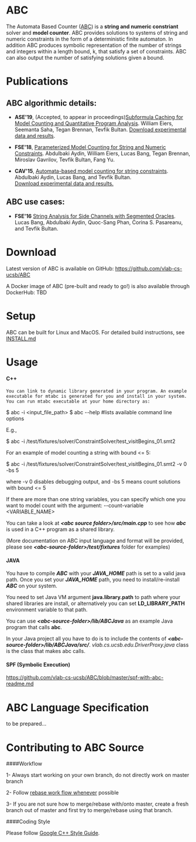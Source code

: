 ABC
============
The Automata Based Counter ([ABC](https://vlab.cs.ucsb.edu/ABC/)) is a **string and numeric constriant** solver and
**model counter**. ABC provides solutions to systems of string and numeric constraints in the form of a deterministic
finite automaton. In addition ABC produces symbolic representation of the number of strings and integers within a length
bound, k, that satisfy a set of constraints. ABC can also output the number of satisfying solutions given a bound.

Publications 
============

ABC algorithmic details:
------------
- **ASE'19**, (Accepted, to appear in proceedings)[Subformula Caching for Model Counting and Quantitative Program Analysis](). William Eiers, Seemanta Saha, Tegan Brennan, Tevfik Bultan.
[Download experimental data and results]().

- **FSE'18**, [Parameterized Model Counting for String and Numeric Constraints](https://dl.acm.org/citation.cfm?doid=3236024.3236064).  Abdulbaki Aydin, William Eiers, Lucas Bang, Tegan Brennan, Miroslav Gavrilov, Tevfik Bultan, Fang Yu.

- **CAV'15**, [Automata-based model counting for string constraints](http://www.cs.ucsb.edu/~baki/publications/cav15.pdf). Abdulbaki Aydin, Lucas Bang, and Tevfik Bultan. <br>
[Download experimental data and results.](https://vlab.cs.ucsb.edu/ABC/)

ABC use cases:
------------

- **FSE'16** [String Analysis for Side Channels with Segmented Oracles](http://www.cs.ucsb.edu/~baki/publications/fse16.pdf). Lucas Bang, Abdulbaki Aydin, Quoc-Sang Phan, Corina S. Pasareanu, and Tevfik Bultan. 

Download
============
Latest version of ABC is available on GitHub: 
https://github.com/vlab-cs-ucsb/ABC

A Docker image of ABC (pre-built and ready to go!) is also available through DockerHub:
TBD

Setup
============
ABC can be built for Linux and MacOS. For detailed build instructions, see [INSTALL.md](https://github.com/vlab-cs-ucsb/ABC/blob/master/INSTALL.md)

Usage
============

#### C++
    You can link to dynamic library generated in your program. An example executable for mtabc is generated for you and install in your system. You can run mtabc executable at your home directory as:
  
  $ abc -i  <input_file_path>
  $ abc --help #lists available command line options

  E.g.,

  $ abc -i <abc source folder>/test/fixtures/solver/ConstraintSolver/test_visitBegins_01.smt2

  For an example of model counting a string with bound <= 5:

  $ abc -i <abc source folder>/test/fixtures/solver/ConstraintSolver/test_visitBegins_01.smt2 -v 0 -bs 5

  where -v 0 disables debugging output, and -bs 5 means count solutions with bound <= 5

  If there are more than one string variables, you can specify which one you want to model count with the argument: --count-variable <VARIABLE_NAME>
  
  You can take a look at *__&lt;abc source folder&gt;/src/main.cpp__* to see how *__abc__* is used in a C++ program as a shared library. 
  
  (More documentation on ABC input language and format will be provided, please see *__&lt;abc-source-folder&gt;/test/fixtures__* folder for examples)
  
#### JAVA

  You have to compile *__ABC__* with your *__JAVA_HOME__* path is set to a valid java path. Once you set your *__JAVA_HOME__* path, you need to install/re-install *__ABC__* on your system. 
  
  You need to set Java VM argument __java.library.path__ to path where your shared libraries are install, or alternatively you can set __LD_LIBRARY_PATH__ environment variable to that path.

  You can use *__&lt;abc-source-folder&gt;/lib/ABCJava__* as an example Java program that calls __abc__.

  In your Java project all you have to do is to include the contents of *__&lt;abc-source-folder&gt;/lib/ABCJava/src/__*. *vlab.cs.ucsb.edu.DriverProxy.java* class is the class that makes abc calls.
  
#### SPF (Symbolic Execution)

https://github.com/vlab-cs-ucsb/ABC/blob/master/spf-with-abc-readme.md
  
ABC Language Specification
==========================

to be prepared...

Contributing to ABC Source
==========================

####Workflow

  1- Always start working on your own branch, do not directly work on master branch

  2- Follow [rebase work flow whenever](https://www.atlassian.com/git/tutorials/merging-vs-rebasing) possible

  3- If you are not sure how to merge/rebase with/onto master, create a fresh branch out of master and first try to merge/rebase using that branch.

####Coding Style

  Please follow [Google C++ Style Guide](https://google.github.io/styleguide/cppguide.html).
